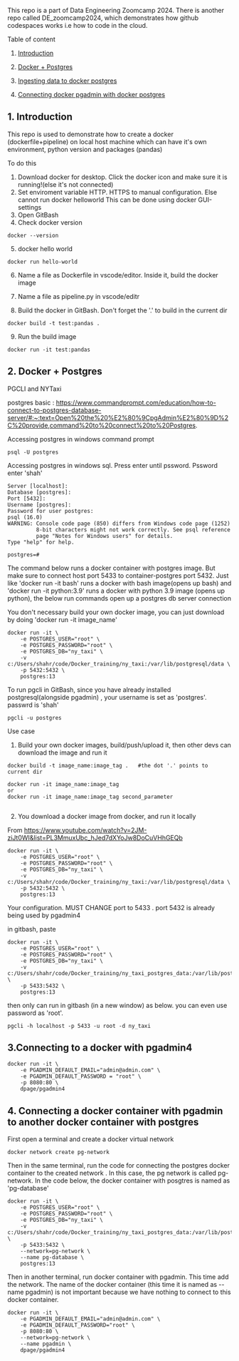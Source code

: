 This repo is a part of Data Engineering Zoomcamp 2024. There is another repo called DE_zoomcamp2024, which demonstrates how github codespaces works i.e how to code in the cloud.


Table of content

1. [Introduction](https://github.com/avetroque/Docker_training?tab=readme-ov-file#1-introduction)
2. [Docker + Postgres](https://github.com/avetroque/Docker_training?tab=readme-ov-file#2-docker--postgres)
3. [Ingesting data to docker postgres](https://github.com/avetroque/Docker_training?tab=readme-ov-file#3connecting--to-a-docker-with-pgadmin4)


4. [Connecting docker pgadmin with docker postgres](https://github.com/avetroque/Docker_training?tab=readme-ov-file#4-connecting-a-docker-container-with-pgadmin-to-another-docker-container-with-postgres)

## 1. Introduction

This repo is used to demonstrate how to create a docker (dockerfile+pipeline) on local host machine which can have it's own environment, python version and packages (pandas) 

To do this

1. Download docker for desktop. Click the docker icon and make sure it is running!(else it's not connected)
2. Set enviroment variable HTTP. HTTPS to manual configuration. Else cannot run docker helloworld This can be done using docker GUI-settings
3. Open GitBash
4. Check docker version

``````
docker --version
``````

5. docker hello world

```
docker run hello-world
```


6. Name a file as Dockerfile in vscode/editor. Inside it, build the docker image

7. Name a file as pipeline.py in vscode/editr

8. Build the docker in GitBash. Don't forget the '.' to build in the current dir

```
docker build -t test:pandas .
```

9. Run the build image

```
docker run -it test:pandas
```


## 2. Docker + Postgres

PGCLI and NYTaxi 

postgres basic :
https://www.commandprompt.com/education/how-to-connect-to-postgres-database-server/#:~:text=Open%20the%20%E2%80%9CpgAdmin%E2%80%9D%2C%20provide,command%20to%20connect%20to%20Postgres.

Accessing postgres in windows command prompt
```
psql -U postgres

```
Accessing postgres in windows sql. Press enter until pssword. Pssword enter 'shah'


```
Server [localhost]:
Database [postgres]:
Port [5432]:
Username [postgres]:
Password for user postgres:
psql (16.0)
WARNING: Console code page (850) differs from Windows code page (1252)
         8-bit characters might not work correctly. See psql reference
         page "Notes for Windows users" for details.
Type "help" for help.

postgres=#
```

The command below runs a docker container with postgres image. But make sure to connect host port 5433 to
container-postgres port 5432. Just like 'docker run -it bash' runs a docker with bash image(opens up bash) and 'docker run -it python:3.9' runs a docker with python 3.9 image (opens up python), the below run commands open up a postgres db server connection

You don't necessary build your own docker image, you can just download by doing 'docker run -it image_name'

```
docker run -it \
    -e POSTGRES_USER="root" \
    -e POSTGRES_PASSWORD="root" \
    -e POSTGRES_DB="ny_taxi" \
    -v c:/Users/shahr/code/Docker_training/ny_taxi:/var/lib/postgresql/data \
    -p 5432:5432 \
    postgres:13
```


To run pgcli in GitBash, since you have already installed postgresql(alongside pgadmin) , your username is set as 'postgres'. passwrd is 'shah'

```
pgcli -u postgres
```


Use case
1. Build your own docker images, build/push/upload it, then other devs can download the image and run it

```
docker build -t image_name:image_tag .   #the dot '.' points to current dir

docker run -it image_name:image_tag 
or
docker run -it image_name:image_tag second_parameter 


```

2. You download a docker image from docker, and run it locally 

From https://www.youtube.com/watch?v=2JM-ziJt0WI&list=PL3MmuxUbc_hJed7dXYoJw8DoCuVHhGEQb

```
docker run -it \
    -e POSTGRES_USER="root" \
    -e POSTGRES_PASSWORD="root" \
    -e POSTGRES_DB="ny_taxi" \
    -v c:/Users/shahr/code/Docker_training/ny_taxi:/var/lib/postgresql/data \
    -p 5432:5432 \
    postgres:13

```

Your configuration. MUST CHANGE port to 5433 . port 5432 is already being used by pgadmin4

in gitbash, paste

```
docker run -it \
    -e POSTGRES_USER="root" \
    -e POSTGRES_PASSWORD="root" \
    -e POSTGRES_DB="ny_taxi" \
    -v c:/Users/shahr/code/Docker_training/ny_taxi_postgres_data:/var/lib/postgresql/data \
    -p 5433:5432 \
    postgres:13

```

then only can run in gitbash (in a new window) as below. you can even use password as 'root'.

```
pgcli -h localhost -p 5433 -u root -d ny_taxi
```


## 3.Connecting  to a docker with pgadmin4

```
docker run -it \ 
    -e PGADMIN_DEFAULT_EMAIL="admin@admin.com" \
    -e PGADMIN_DEFAULT_PASSWORD = "root" \
    -p 8080:80 \
    dpage/pgadmin4
```



## 4. Connecting a docker container with pgadmin to another docker container with postgres

First open a terminal and create a docker virtual network 

```
docker network create pg-network
```

Then in the same terminal, run the code for connecting the postgres docker container to the created network . In this case, the pg network is called pg-network. In the code below, the docker container with posgtres is named as 'pg-database'

```
docker run -it \
    -e POSTGRES_USER="root" \
    -e POSTGRES_PASSWORD="root" \
    -e POSTGRES_DB="ny_taxi" \
    -v c:/Users/shahr/code/Docker_training/ny_taxi_postgres_data:/var/lib/postgresql/data \
    -p 5433:5432 \
    --network=pg-network \
    --name pg-database \
    postgres:13
```

Then in another terminal, run docker container with pgadmin. This time add the network. The name of the docker container (this time it is named as --name pgadmin) is not important because we have nothing to connect to this docker container. 

```
docker run -it \
    -e PGADMIN_DEFAULT_EMAIL="admin@admin.com" \
    -e PGADMIN_DEFAULT_PASSWORD="root" \
    -p 8080:80 \
    --network=pg-network \
    --name pgadmin \
    dpage/pgadmin4
```
